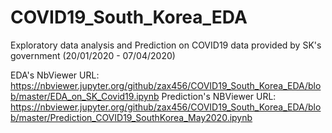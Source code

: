 # COVID19_South_Korea_EDA
Exploratory data analysis and Prediction on COVID19 data provided by SK's government (20/01/2020 - 07/04/2020)

EDA's NbViewer URL: https://nbviewer.jupyter.org/github/zax456/COVID19_South_Korea_EDA/blob/master/EDA_on_SK_Covid19.ipynb
Prediction's NBViewer URL: https://nbviewer.jupyter.org/github/zax456/COVID19_South_Korea_EDA/blob/master/Prediction_COVID19_SouthKorea_May2020.ipynb
